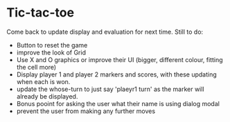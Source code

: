 # Tic-tac-toe

Come back to update display and evaluation for next time. 
Still to do: 
- Button to reset the game
- improve the look of Grid
- Use X and O graphics or improve their UI (bigger, different colour, fitting the cell more)
- Display player 1 and player 2 markers and scores, with these updating when each is won.
- update the whose-turn to just say 'plaeyr1 turn' as the marker will already be displayed.
- Bonus pooint for asking the user what their name is using dialog modal
- prevent the user from making any further moves 
